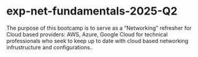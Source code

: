 # exp-net-fundamentals-2025-Q2
The purpose of this bootcamp is to serve as a “Networking”  refresher for Cloud based providers: AWS, Azure, Google Cloud for technical professionals who seek to keep up to date with cloud based networking infrustructure and configurations..
